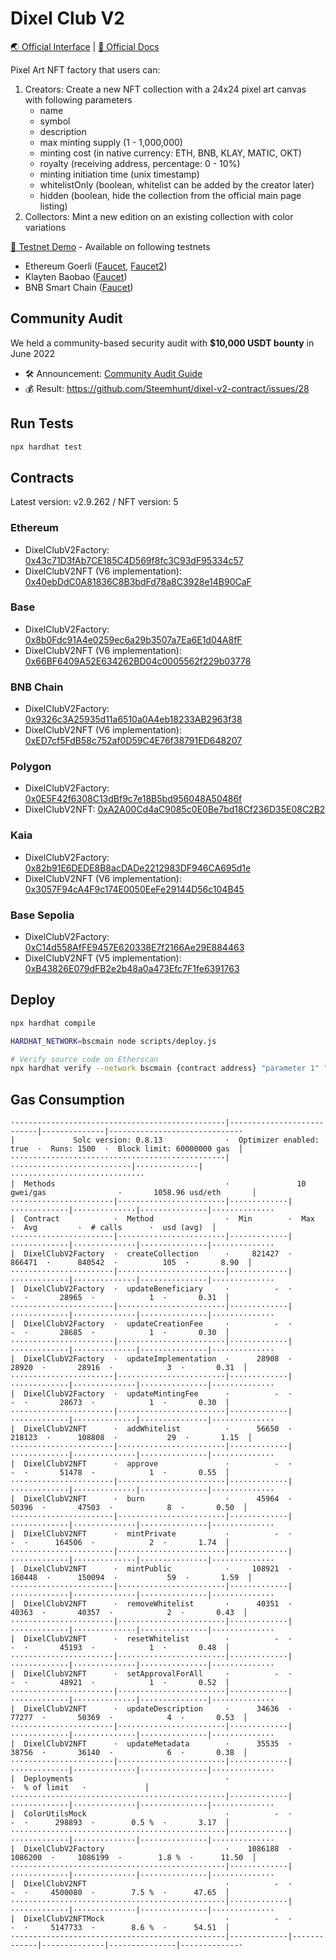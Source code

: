 # Dixel Club V2

[🌏 Official Interface](https://dixelclub.com/) | [📖 Official Docs](https://docs.dixelclub.com/)

Pixel Art NFT factory that users can:
1. Creators: Create a new NFT collection with a 24x24 pixel art canvas with following parameters
    - name
    - symbol
    - description
    - max minting supply (1 - 1,000,000)
    - minting cost (in native currency: ETH, BNB, KLAY, MATIC, OKT)
    - royalty (receiving address, percentage: 0 - 10%)
    - minting initiation time (unix timestamp)
    - whitelistOnly (boolean, whitelist can be added by the creator later)
    - hidden (boolean, hide the collection from the official main page listing)
2. Collectors: Mint a new edition on an existing collection with color variations

[🧪 Testnet Demo](https://v2testnet.dixel.club/) - Available on following testnets
- Ethereum Goerli ([Faucet](https://goerli-faucet.mudit.blog/), [Faucet2](https://faucet.paradigm.xyz/))
- Klayten Baobao ([Faucet](https://baobab.wallet.klaytn.foundation/faucet))
- BNB Smart Chain ([Faucet](https://testnet.binance.org/faucet-smart))

## Community Audit
We held a community-based security audit with **$10,000 USDT bounty**  in June 2022

- 🛠 Announcement: [Community Audit Guide](https://github.com/Steemhunt/dixel-v2-contract/blob/main/COMMUNITY_AUDIT.md)
- 💰 Result: https://github.com/Steemhunt/dixel-v2-contract/issues/28

## Run Tests
```bash
npx hardhat test
```

## Contracts
Latest version: v2.9.262 / NFT version: 5

### Ethereum
- DixelClubV2Factory: [0x43c71D3fAb7CE185C4D569f8fc3C93dF95334c57](https://etherscan.io/address/0x43c71D3fAb7CE185C4D569f8fc3C93dF95334c57#code)
- DixelClubV2NFT (V6 implementation): [0x40ebDdC0A81836C8B3bdFd78a8C3928e14B90CaF](https://etherscan.io/address/0x40ebDdC0A81836C8B3bdFd78a8C3928e14B90CaF#code)

### Base
- DixelClubV2Factory: [0x8b0Fdc91A4e0259ec6a29b3507a7Ea6E1d04A8fF](https://basescan.io/address/0x8b0Fdc91A4e0259ec6a29b3507a7Ea6E1d04A8fF#code)
- DixelClubV2NFT (V6 implementation): [0x66BF6409A52E634262BD04c0005562f229b03778](https://basescan.io/address/0x66BF6409A52E634262BD04c0005562f229b03778#code)

### BNB Chain
- DixelClubV2Factory: [0x9326c3A25935d11a6510a0A4eb18233AB2963f38](https://bscscan.com/address/0x9326c3A25935d11a6510a0A4eb18233AB2963f38#code)
- DixelClubV2NFT (V6 implementation): [0xED7cf5FdB58c752af0D59C4E76f38791ED648207](https://bscscan.com/address/0xED7cf5FdB58c752af0D59C4E76f38791ED648207#code)

### Polygon
- DixelClubV2Factory: [0x0E5F42f6308C13dBf9c7e18B5bd956048A50486f](https://polygonscan.com/address/0x0E5F42f6308C13dBf9c7e18B5bd956048A50486f#code)
- DixelClubV2NFT: [0xA2A00Cd4aC9085c0E0Be7bd18Cf236D35E08C2B2](https://polygonscan.com/address/0xA2A00Cd4aC9085c0E0Be7bd18Cf236D35E08C2B2#code)

### Kaia
- DixelClubV2Factory: [0x82b91E6DEDE8B8acDADe2212983DF946CA695d1e](https://kaiascope.com/account/0x82b91E6DEDE8B8acDADe2212983DF946CA695d1e?tabId=contractCode)
- DixelClubV2NFT (V6 implementation): [0x3057F94cA4F9c174E0050EeFe29144D56c104B45](https://kaiascope.com/account/0x3057F94cA4F9c174E0050EeFe29144D56c104B45?tabId=contractCode)

### Base Sepolia
- DixelClubV2Factory: [0xC14d558AfFE9457E620338E7f2166Ae29E884463](https://sepolia.basescan.org/address/0xC14d558AfFE9457E620338E7f2166Ae29E884463#code)
- DixelClubV2NFT (V5 implementation): [0xB43826E079dFB2e2b48a0a473Efc7F1fe6391763](https://sepolia.basescan.org/address/0xB43826E079dFB2e2b48a0a473Efc7F1fe6391763#code)


## Deploy
```bash
npx hardhat compile

HARDHAT_NETWORK=bscmain node scripts/deploy.js

# Verify source code on Etherscan
npx hardhat verify --network bscmain {contract address} "parameter 1" "parameter 2"
```

## Gas Consumption
```
·-----------------------------------------------|---------------------------|--------------|-----------------------------·
|             Solc version: 0.8.13              ·  Optimizer enabled: true  ·  Runs: 1500  ·  Block limit: 60000000 gas  │
················································|···························|··············|······························
|  Methods                                      ·               10 gwei/gas                ·       1058.96 usd/eth       │
·······················|························|·············|·············|··············|···············|··············
|  Contract            ·  Method                ·  Min        ·  Max        ·  Avg         ·  # calls      ·  usd (avg)  │
·······················|························|·············|·············|··············|···············|··············
|  DixelClubV2Factory  ·  createCollection      ·     821427  ·     866471  ·      840542  ·          105  ·       8.90  │
·······················|························|·············|·············|··············|···············|··············
|  DixelClubV2Factory  ·  updateBeneficiary     ·          -  ·          -  ·       28965  ·            1  ·       0.31  │
·······················|························|·············|·············|··············|···············|··············
|  DixelClubV2Factory  ·  updateCreationFee     ·          -  ·          -  ·       28685  ·            1  ·       0.30  │
·······················|························|·············|·············|··············|···············|··············
|  DixelClubV2Factory  ·  updateImplementation  ·      28908  ·      28920  ·       28916  ·            3  ·       0.31  │
·······················|························|·············|·············|··············|···············|··············
|  DixelClubV2Factory  ·  updateMintingFee      ·          -  ·          -  ·       28673  ·            1  ·       0.30  │
·······················|························|·············|·············|··············|···············|··············
|  DixelClubV2NFT      ·  addWhitelist          ·      56650  ·     218123  ·      108808  ·           29  ·       1.15  │
·······················|························|·············|·············|··············|···············|··············
|  DixelClubV2NFT      ·  approve               ·          -  ·          -  ·       51478  ·            1  ·       0.55  │
·······················|························|·············|·············|··············|···············|··············
|  DixelClubV2NFT      ·  burn                  ·      45964  ·      50396  ·       47503  ·            8  ·       0.50  │
·······················|························|·············|·············|··············|···············|··············
|  DixelClubV2NFT      ·  mintPrivate           ·          -  ·          -  ·      164506  ·            2  ·       1.74  │
·······················|························|·············|·············|··············|···············|··············
|  DixelClubV2NFT      ·  mintPublic            ·     108921  ·     160448  ·      150094  ·           59  ·       1.59  │
·······················|························|·············|·············|··············|···············|··············
|  DixelClubV2NFT      ·  removeWhitelist       ·      40351  ·      40363  ·       40357  ·            2  ·       0.43  │
·······················|························|·············|·············|··············|···············|··············
|  DixelClubV2NFT      ·  resetWhitelist        ·          -  ·          -  ·       45193  ·            1  ·       0.48  │
·······················|························|·············|·············|··············|···············|··············
|  DixelClubV2NFT      ·  setApprovalForAll     ·          -  ·          -  ·       48921  ·            1  ·       0.52  │
·······················|························|·············|·············|··············|···············|··············
|  DixelClubV2NFT      ·  updateDescription     ·      34636  ·      77277  ·       50369  ·            4  ·       0.53  │
·······················|························|·············|·············|··············|···············|··············
|  DixelClubV2NFT      ·  updateMetadata        ·      35535  ·      38756  ·       36140  ·            6  ·       0.38  │
·······················|························|·············|·············|··············|···············|··············
|  Deployments                                  ·                                          ·  % of limit   ·             │
················································|·············|·············|··············|···············|··············
|  ColorUtilsMock                               ·          -  ·          -  ·      298893  ·        0.5 %  ·       3.17  │
················································|·············|·············|··············|···············|··············
|  DixelClubV2Factory                           ·    1086188  ·    1086200  ·     1086199  ·        1.8 %  ·      11.50  │
················································|·············|·············|··············|···············|··············
|  DixelClubV2NFT                               ·          -  ·          -  ·     4500080  ·        7.5 %  ·      47.65  │
················································|·············|·············|··············|···············|··············
|  DixelClubV2NFTMock                           ·          -  ·          -  ·     5147733  ·        8.6 %  ·      54.51  │
·-----------------------------------------------|-------------|-------------|--------------|---------------|-------------·
```
